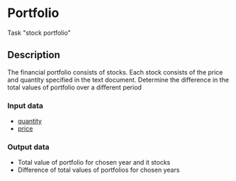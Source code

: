 # Portfolio

Task "stock portfolio"

## Description

The financial portfolio consists of stocks. Each stock consists of the price and quantity specified in the text document. Determine the difference in the total values of portfolio over a different period

### Input data

- [quantity](src/main/resources/quantity/quantity.csv)
- [price](src/main/resources/price/price.csv)

### Output data

- Total value of portfolio for chosen year and it stocks
- Difference of total values of portfolios for chosen years
